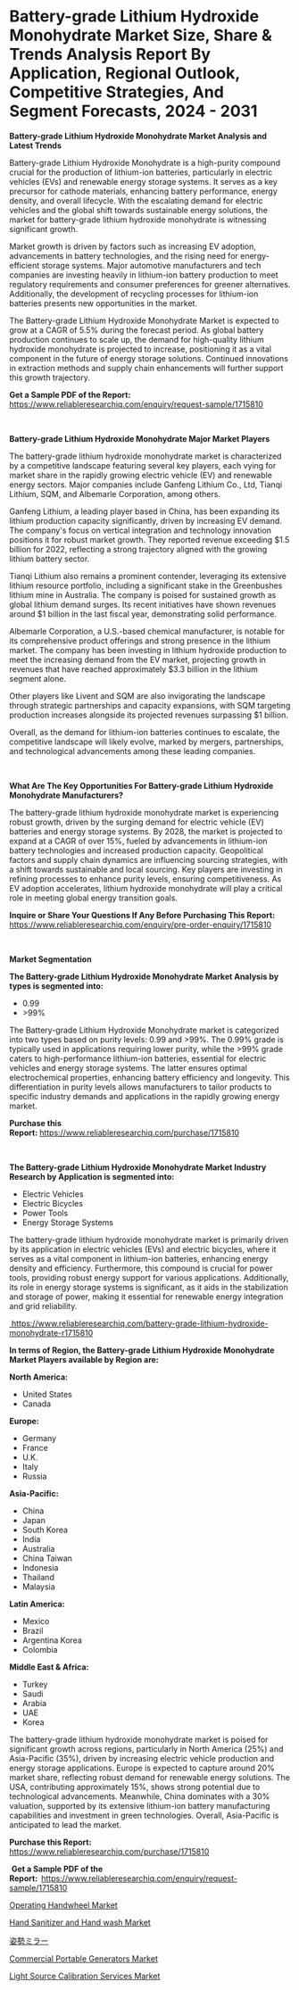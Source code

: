 <p><h1>Battery-grade Lithium Hydroxide Monohydrate Market Size, Share & Trends Analysis Report By Application, Regional Outlook, Competitive Strategies, And Segment Forecasts, 2024 - 2031</h1></p><p><strong>Battery-grade Lithium Hydroxide Monohydrate Market Analysis and Latest Trends</strong></p>
<p><p>Battery-grade Lithium Hydroxide Monohydrate is a high-purity compound crucial for the production of lithium-ion batteries, particularly in electric vehicles (EVs) and renewable energy storage systems. It serves as a key precursor for cathode materials, enhancing battery performance, energy density, and overall lifecycle. With the escalating demand for electric vehicles and the global shift towards sustainable energy solutions, the market for battery-grade lithium hydroxide monohydrate is witnessing significant growth.</p><p>Market growth is driven by factors such as increasing EV adoption, advancements in battery technologies, and the rising need for energy-efficient storage systems. Major automotive manufacturers and tech companies are investing heavily in lithium-ion battery production to meet regulatory requirements and consumer preferences for greener alternatives. Additionally, the development of recycling processes for lithium-ion batteries presents new opportunities in the market.</p><p>The Battery-grade Lithium Hydroxide Monohydrate Market is expected to grow at a CAGR of 5.5% during the forecast period. As global battery production continues to scale up, the demand for high-quality lithium hydroxide monohydrate is projected to increase, positioning it as a vital component in the future of energy storage solutions. Continued innovations in extraction methods and supply chain enhancements will further support this growth trajectory.</p></p>
<p><strong>Get a Sample PDF of the Report:&nbsp;</strong> <a href="https://www.reliableresearchiq.com/enquiry/request-sample/1715810?utm_campaign=101&utm_medium=2&utm_source=Github&utm_content=ia&utm_term=23102024&utm_id=battery-grade-lithium-hydroxide-monohydrate">https://www.reliableresearchiq.com/enquiry/request-sample/1715810</a></p>
<p>&nbsp;</p>
<p><strong>Battery-grade Lithium Hydroxide Monohydrate Major Market Players</strong></p>
<p><p>The battery-grade lithium hydroxide monohydrate market is characterized by a competitive landscape featuring several key players, each vying for market share in the rapidly growing electric vehicle (EV) and renewable energy sectors. Major companies include Ganfeng Lithium Co., Ltd, Tianqi Lithium, SQM, and Albemarle Corporation, among others.</p><p>Ganfeng Lithium, a leading player based in China, has been expanding its lithium production capacity significantly, driven by increasing EV demand. The company's focus on vertical integration and technology innovation positions it for robust market growth. They reported revenue exceeding $1.5 billion for 2022, reflecting a strong trajectory aligned with the growing lithium battery sector.</p><p>Tianqi Lithium also remains a prominent contender, leveraging its extensive lithium resource portfolio, including a significant stake in the Greenbushes lithium mine in Australia. The company is poised for sustained growth as global lithium demand surges. Its recent initiatives have shown revenues around $1 billion in the last fiscal year, demonstrating solid performance.</p><p>Albemarle Corporation, a U.S.-based chemical manufacturer, is notable for its comprehensive product offerings and strong presence in the lithium market. The company has been investing in lithium hydroxide production to meet the increasing demand from the EV market, projecting growth in revenues that have reached approximately $3.3 billion in the lithium segment alone.</p><p>Other players like Livent and SQM are also invigorating the landscape through strategic partnerships and capacity expansions, with SQM targeting production increases alongside its projected revenues surpassing $1 billion.</p><p>Overall, as the demand for lithium-ion batteries continues to escalate, the competitive landscape will likely evolve, marked by mergers, partnerships, and technological advancements among these leading companies.</p></p>
<p>&nbsp;</p>
<p><strong>What Are The Key Opportunities For Battery-grade Lithium Hydroxide Monohydrate Manufacturers?</strong></p>
<p><p>The battery-grade lithium hydroxide monohydrate market is experiencing robust growth, driven by the surging demand for electric vehicle (EV) batteries and energy storage systems. By 2028, the market is projected to expand at a CAGR of over 15%, fueled by advancements in lithium-ion battery technologies and increased production capacity. Geopolitical factors and supply chain dynamics are influencing sourcing strategies, with a shift towards sustainable and local sourcing. Key players are investing in refining processes to enhance purity levels, ensuring competitiveness. As EV adoption accelerates, lithium hydroxide monohydrate will play a critical role in meeting global energy transition goals.</p></p>
<p><strong>Inquire or Share Your Questions If Any Before Purchasing This Report:</strong> <a href="https://www.reliableresearchiq.com/enquiry/pre-order-enquiry/1715810?utm_campaign=101&utm_medium=2&utm_source=Github&utm_content=ia&utm_term=23102024&utm_id=battery-grade-lithium-hydroxide-monohydrate">https://www.reliableresearchiq.com/enquiry/pre-order-enquiry/1715810</a></p>
<p>&nbsp;</p>
<p><strong>Market Segmentation</strong></p>
<p><strong>The Battery-grade Lithium Hydroxide Monohydrate Market Analysis by types is segmented into:</strong></p>
<p><ul><li>0.99</li><li>>99%</li></ul></p>
<p><p>The Battery-grade Lithium Hydroxide Monohydrate market is categorized into two types based on purity levels: 0.99 and >99%. The 0.99% grade is typically used in applications requiring lower purity, while the >99% grade caters to high-performance lithium-ion batteries, essential for electric vehicles and energy storage systems. The latter ensures optimal electrochemical properties, enhancing battery efficiency and longevity. This differentiation in purity levels allows manufacturers to tailor products to specific industry demands and applications in the rapidly growing energy market.</p></p>
<p><strong>Purchase this Report:&nbsp;</strong><a href="https://www.reliableresearchiq.com/purchase/1715810?utm_campaign=101&utm_medium=2&utm_source=Github&utm_content=ia&utm_term=23102024&utm_id=battery-grade-lithium-hydroxide-monohydrate">https://www.reliableresearchiq.com/purchase/1715810</a></p>
<p>&nbsp;</p>
<p><strong>The Battery-grade Lithium Hydroxide Monohydrate Market Industry Research by Application is segmented into:</strong></p>
<p><ul><li>Electric Vehicles</li><li>Electric Bicycles</li><li>Power Tools</li><li>Energy Storage Systems</li></ul></p>
<p><p>The battery-grade lithium hydroxide monohydrate market is primarily driven by its application in electric vehicles (EVs) and electric bicycles, where it serves as a vital component in lithium-ion batteries, enhancing energy density and efficiency. Furthermore, this compound is crucial for power tools, providing robust energy support for various applications. Additionally, its role in energy storage systems is significant, as it aids in the stabilization and storage of power, making it essential for renewable energy integration and grid reliability.</p></p>
<p><a href="https://www.reliableresearchiq.com/battery-grade-lithium-hydroxide-monohydrate-r1715810?utm_campaign=101&utm_medium=2&utm_source=Github&utm_content=ia&utm_term=23102024&utm_id=battery-grade-lithium-hydroxide-monohydrate">&nbsp;https://www.reliableresearchiq.com/battery-grade-lithium-hydroxide-monohydrate-r1715810</a></p>
<p><strong>In terms of Region, the Battery-grade Lithium Hydroxide Monohydrate Market Players available by Region are:</strong></p>
<p>
    <p> <strong> North America: </strong>
        <ul>
            <li>United States</li>
            <li>Canada</li>
        </ul>
        </p> 
    <p> <strong> Europe: </strong>
        <ul>
            <li>Germany</li>
            <li>France</li>
            <li>U.K.</li>
            <li>Italy</li>
            <li>Russia</li>
        </ul>
        </p> 
    <p> <strong> Asia-Pacific: </strong>
        <ul>
            <li>China</li>
            <li>Japan</li>
            <li>South Korea</li>
            <li>India</li>
            <li>Australia</li>
            <li>China Taiwan</li>
            <li>Indonesia</li>
            <li>Thailand</li>
            <li>Malaysia</li>
        </ul>
        </p> 
    <p> <strong> Latin America: </strong>
        <ul>
            <li>Mexico</li>
            <li>Brazil</li>
            <li>Argentina Korea</li>
            <li>Colombia</li>
        </ul>
        </p> 
    <p> <strong> Middle East & Africa: </strong>
        <ul>
            <li>Turkey</li>
            <li>Saudi</li>
            <li>Arabia</li>
            <li>UAE</li>
            <li>Korea</li>
        </ul>
    </p>
    </p>
<p><p>The battery-grade lithium hydroxide monohydrate market is poised for significant growth across regions, particularly in North America (25%) and Asia-Pacific (35%), driven by increasing electric vehicle production and energy storage applications. Europe is expected to capture around 20% market share, reflecting robust demand for renewable energy solutions. The USA, contributing approximately 15%, shows strong potential due to technological advancements. Meanwhile, China dominates with a 30% valuation, supported by its extensive lithium-ion battery manufacturing capabilities and investment in green technologies. Overall, Asia-Pacific is anticipated to lead the market.</p></p>
<p><strong>Purchase this Report: </strong><a href="https://www.reliableresearchiq.com/purchase/1715810?utm_campaign=101&utm_medium=2&utm_source=Github&utm_content=ia&utm_term=23102024&utm_id=battery-grade-lithium-hydroxide-monohydrate">https://www.reliableresearchiq.com/purchase/1715810</a></p>
<p>&nbsp;<strong>Get a Sample PDF of the Report:&nbsp;&nbsp;</strong><a href="https://www.reliableresearchiq.com/enquiry/request-sample/1715810?utm_campaign=101&utm_medium=2&utm_source=Github&utm_content=ia&utm_term=23102024&utm_id=battery-grade-lithium-hydroxide-monohydrate">https://www.reliableresearchiq.com/enquiry/request-sample/1715810</a></p>
<p><strong></strong></p>
<p><p><a href="https://github.com/ellenqyqdyches/Market-Research-Report-List-1/blob/main/operating-handwheel-market.md?utm_campaign=101&utm_medium=2&utm_source=Github&utm_content=ia&utm_term=23102024&utm_id=battery-grade-lithium-hydroxide-monohydrate">Operating Handwheel Market</a></p><p><a href="https://www.linkedin.com/pulse/hand-sanitizer-wash-market-growth-segmentation-regional-analysis-oyw8e?utm_campaign=101&utm_medium=2&utm_source=Github&utm_content=ia&utm_term=23102024&utm_id=battery-grade-lithium-hydroxide-monohydrate">Hand Sanitizer and Hand wash Market</a></p><p><a href="https://github.com/lababdou/Market-Research-Report-List-6/blob/main/659471119981.md?utm_campaign=101&utm_medium=2&utm_source=Github&utm_content=ia&utm_term=23102024&utm_id=battery-grade-lithium-hydroxide-monohydrate">姿勢ミラー</a></p><p><a href="https://issuu.com/reportprime-2/docs/commercial-portable-generators-mark_29fc10bb1a5bec?utm_campaign=101&utm_medium=2&utm_source=Github&utm_content=ia&utm_term=23102024&utm_id=battery-grade-lithium-hydroxide-monohydrate">Commercial Portable Generators Market</a></p><p><a href="https://github.com/cleora2ime/Market-Research-Report-List-1/blob/main/light-source-calibration-services-market.md?utm_campaign=101&utm_medium=2&utm_source=Github&utm_content=ia&utm_term=23102024&utm_id=battery-grade-lithium-hydroxide-monohydrate">Light Source Calibration Services Market</a></p></p>